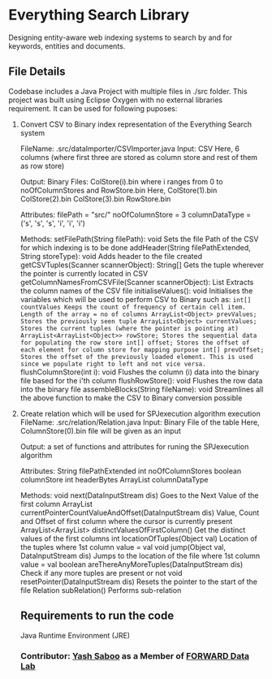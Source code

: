 # Everything Search Library
Designing entity-aware web indexing systems to search by and for keywords, entities and documents.

## File Details
Codebase includes a Java Project with multiple files in ./src folder. This project was built using Eclipse Oxygen with no external libraries requirement. It can be used for following puposes:

1. Convert CSV to Binary index representation of the Everything Search system

	FileName:	.src/dataImporter/CSVImporter.java
	Input: 		CSV
			Here, 6 columns (where first three are stored as column store and rest of them as row store)
	
	Output: 	Binary Files: ColStore(i).bin where i ranges from 0 to noOfColumnStores and RowStore.bin
			Here, 	ColStore(1).bin
				ColStore(2).bin
				ColStore(3).bin
				RowStore.bin
						
	Attributes:	filePath = "src/"
			noOfColumnStore = 3
			columnDataType = ('s', 's', 's', 'i', 'i', 'i')

	Methods:
			setFilePath(String filePath): void
				Sets the file Path of the CSV for which indexing is to be done
			addHeader(String filePathExtended, String storeType): void
				Adds header to the file created
			getCSVTuples(Scanner scannerObject): String[]
				Gets the tuple wherever the pointer is currently located in CSV
			getColumnNamesFromCSVFile(Scanner scannerObject): List<String>
				Extracts the column names of the CSV file
			initialiseValues(): void
				Initialises the variables which will be used to perform CSV to Binary such as:
				```
				int[] countValues
					Keeps the count of frequency of certain cell item. Length of the array = no of columns
				ArrayList<Object> prevValues;
					Stores the previously seen tuple
				ArrayList<Object> currentValues;
					Stores the current tuples (where the pointer is pointing at)
				ArrayList<ArrayList<Object>> rowStore;
					Stores the sequential data for populating the row store
				int[] offset;
					Stores the offset of each element for column store for mapping purpose
				int[] prevOffset;
					Stores the offset of the previously loaded element. This is used since we populate right to left and not vice versa.
				```
			flushColumnStore(int i): void
				Flushes the column (i) data into the binary file based for the i'th column
			flushRowStore(): void
				Flushes the row data into the binary file
			assembleBlocks(String fileName): void
				Streamlines all the above function to make the CSV to Binary conversion possible

2. Create relation which will be used for SPJexecution algorithm execution
	FileName: 	.src/relation/Relation.java
	Input:		Binary File of the table
				Here, ColumnStore(0).bin file will be given as an input

	Output: 	a set of functions and attributes for runing the SPJexecution algorithm

	Attributes:
				String filePathExtended
				int noOfColumnStores
				boolean columnStore
				int headerBytes
				ArrayList<Character> columnDataType

	Methods:
				void next(DataInputStream dis)
					Goes to the Next Value of the first column
				ArrayList<Object> currentPointerCountValueAndOffset(DataInputStream dis)
					Value, Count and Offset of first column where the cursor is currently present
				ArrayList<ArrayList<Object>> distinctValuesOfFirstColumn()
					Get the distinct values of the first columns
				int locationOfTuples(Object val)
					Location of the tuples where 1st column value = val
				void jump(Object val, DataInputStream dis)
					Jumps to the location of the file where 1st column value = val
				boolean areThereAnyMoreTuples(DataInputStream dis)
					Check if any more tuples are present or not
				void resetPointer(DataInputStream dis)
					Resets the pointer to the start of the file
				Relation subRelation()
					Performs sub-relation
					
## Requirements to run the code
Java Runtime Environment (JRE)

### Contributor: [Yash Saboo](https://github.com/yashsaboo) as a Member of [FORWARD Data Lab](http://www.forwarddatalab.org/)
